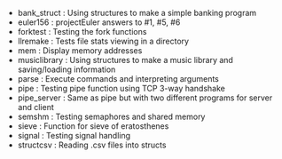 * bank_struct : Using structures to make a simple banking program
* euler156 : projectEuler answers to #1, #5, #6
* forktest : Testing the fork functions
* llremake : Tests file stats viewing in a directory
* mem : Display memory addresses
* musiclibrary : Using structures to make a music library and saving/loading information
* parse : Execute commands and interpreting arguments
* pipe : Testing pipe function using TCP 3-way handshake
* pipe_server : Same as pipe but with two different programs for server and client
* semshm : Testing semaphores and shared memory
* sieve : Function for sieve of eratosthenes
* signal : Testing signal handling
* structcsv : Reading .csv files into structs
